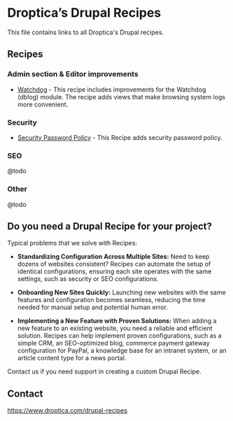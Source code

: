 # Droptica’s Drupal Recipes

This file contains links to all Droptica's Drupal recipes.

## Recipes

### Admin section & Editor improvements
- [Watchdog](https://github.com/droptica/ddr_watchdog/) - This recipe includes improvements for the Watchdog (dblog) module. The recipe adds views that make browsing system logs more convenient.

### Security
- [Security Password Policy](https://github.com/droptica/ddr_security_password_policy) - This Recipe adds security password policy.
### SEO
@todo

### Other
@todo



## Do you need a Drupal Recipe for your project?

Typical problems that we solve with Recipes:

* **Standardizing Configuration Across Multiple Sites:**
  Need to keep dozens of websites consistent? Recipes can automate the setup of identical configurations, ensuring each site operates with the same settings, such as security or SEO configurations.

* **Onboarding New Sites Quickly:**
  Launching new websites with the same features and configuration becomes seamless, reducing the time needed for manual setup and potential human error.

* **Implementing a New Feature with Proven Solutions:**
  When adding a new feature to an existing website, you need a reliable and efficient solution. Recipes can help implement proven configurations, such as a simple CRM, an SEO-optimized blog, commerce payment gateway configuration for PayPal, a knowledge base for an intranet system, or an article content type for a news portal.

Contact us if you need support in creating a custom Drupal Recipe.

## Contact

https://www.droptica.com/drupal-recipes


